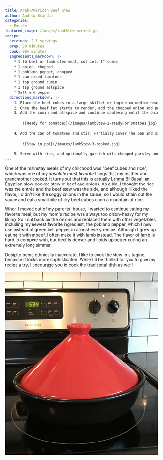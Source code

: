 ```yaml
---
title: Arab-American Beef Stew
author: Andrew Brandon
categories:
  - Entrée
featured_image: /images/lambStew-served.jpg
recipe:
  servings: 2-3 servings
  prep: 30 minutes
  cook: 90+ minutes
  ingredients_markdown: |-
    * 1 lb beef or lamb stew meat, cut into 1" cubes
    * 1 onion, chopped
    * 1 poblano pepper, chopped
    * 1 can diced tomatoes
    * 1 tsp ground cumin
    * 1 tsp ground allspice
    * Salt and pepper
  directions_markdown: |-
    1. Place the beef cubes in a large skillet or tagine on medium heat, and sprinkle them with salt and pepper.
    2. Once the beef fat starts to render, add the chopped onion and pepper. Add a dash more salt and pepper to season, and add a drizzle of vegetable oil if needed for the sauté.
    3. Add the cumin and allspice and continue sautéeing until the onions are soft, about 15-20 minutes.

        ![Ready for tomatoes](/images/lambStew-2-readyForTomatoes.jpg)

    4. Add the can of tomatoes and stir. Partially cover the pan and simmer on medium-low heat for 90 minutes or more, until the meat is tender, the tomatoes are fully cooked, and the liquid has mostly evaporated. If you want the flavors to mingle more, let it simmer longer; you really can't cook it too long!

        ![Stew in pot](/images/lambStew-3-cooked.jpg)

    5. Serve with rice, and optionally garnish with chopped parsley and [tahini sauce]({% post_url 2020-03-26-tahini-sauce %}).
---
```

One of the mainstay meals of my childhood was "beef cubes and rice", which was one of my *absolute most favorite* things that my mother and grandmother cooked.
It turns out that this is actually [Lahma Bil Basal](https://redcipes.com/recipe/egyptian-lahma-bil-basal-beef-in-rich-onion-sauce-chaka/), an Egyptian slow-cooked stew of beef and onions.
As a kid, I thought the rice was the entrée and the beef stew was the side, and although I liked the flavor, I didn't like the soggy onions in the sauce; so I would strain out the sauce and eat a small pile of dry beef cubes upon a mountain of rice.

When I moved out of my parents' house, I wanted to continue eating my favorite meal, but my mom's recipe was always too onion-heavy for my liking. So I cut back on the onions and replaced them with other vegetables, including my newest favorite ingredient, the poblano pepper, which I now use instead of green bell pepper in almost every recipe. Although I grew up eating it with mbeef, I often make it with lamb instead.
The flavor of lamb is hard to compete with, but beef is denser and holds up better during an extremely long simmer.

Desipite being ethnically inaccurate, I like to cook the stew in a tagine, because it looks more sophisticated.
While I'd be thrilled for you to give my recipe a try, I encourage you to cook the traditional dish as well!

![Tagine with lid](/images/lambStew-tagine.jpg)

